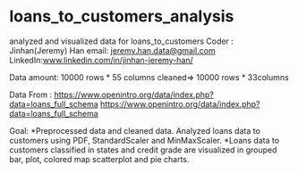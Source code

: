 # loans_to_customers_analysis
analyzed and visualized data for loans_to_customers
Coder : Jinhan(Jeremy) Han email: jeremy.han.data@gmail.com LinkedIn:www.linkedin.com/in/jinhan-jeremy-han/

Data amount: 10000 rows * 55 columns cleaned=> 10000 rows * 33columns

Data From : https://www.openintro.org/data/index.php?data=loans_full_schema
https://www.openintro.org/data/index.php?data=loans_full_schema

Goal: *Preprocessed data and cleaned data. Analyzed loans data to customers using PDF, StandardScaler and MinMaxScaler.
*Loans data to customers classified in states and credit grade are visualized in grouped bar, plot, colored map scatterplot and pie charts.    
